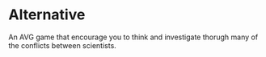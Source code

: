# Alternative
 An AVG game that encourage you to think and investigate thorugh many of the conflicts between scientists.
